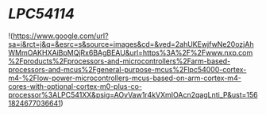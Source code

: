 # _LPC54114_




!(https://www.google.com/url?sa=i&rct=j&q=&esrc=s&source=images&cd=&ved=2ahUKEwjfwNe20ozjAhWMmOAKHXAiBpMQjRx6BAgBEAU&url=https%3A%2F%2Fwww.nxp.com%2Fproducts%2Fprocessors-and-microcontrollers%2Farm-based-processors-and-mcus%2Fgeneral-purpose-mcus%2Flpc54000-cortex-m4-%2Flow-power-microcontrollers-mcus-based-on-arm-cortex-m4-cores-with-optional-cortex-m0-plus-co-processor%3ALPC541XX&psig=AOvVaw1r4kVXmIOAcn2qagLnti_P&ust=1561824677036641)





